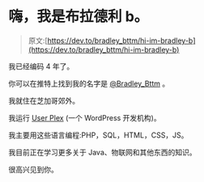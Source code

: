 # 嗨，我是布拉德利 b。

> 原文:[https://dev.to/bradley_bttm/hi-im-bradley-b](https://dev.to/bradley_bttm/hi-im-bradley-b)

我已经编码 4 年了。

你可以在推特上找到我的名字是 [@Bradley_Bttm](https://twitter.com/Bradley_Bttm) 。

我就住在芝加哥郊外。

我运行 [User Plex](https://userplex.com) (一个 WordPress 开发机构)。

我主要用这些语言编程:PHP，SQL，HTML，CSS，JS。

我目前正在学习更多关于 Java、物联网和其他东西的知识。

很高兴见到你。